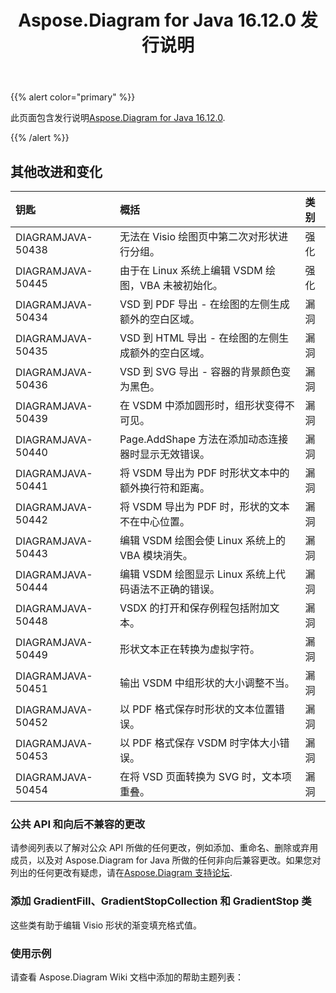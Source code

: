 ﻿---
title: Aspose.Diagram for Java 16.12.0 发行说明
type: docs
weight: 10
url: /zh/java/aspose-diagram-for-java-16-12-0-release-notes/
---
{{% alert color="primary" %}} 

此页面包含发行说明[Aspose.Diagram for Java 16.12.0](https://docs.aspose.com/diagram/java/aspose-diagram-for-java-16-12-0-release-notes/).

{{% /alert %}} 
## **其他改进和变化**

|**钥匙**|**概括**|**类别**|
|:- |:- |:- |
|DIAGRAMJAVA-50438|无法在 Visio 绘图页中第二次对形状进行分组。|强化|
|DIAGRAMJAVA-50445|由于在 Linux 系统上编辑 VSDM 绘图，VBA 未被初始化。|强化|
|DIAGRAMJAVA-50434|VSD 到 PDF 导出 - 在绘图的左侧生成额外的空白区域。|漏洞|
|DIAGRAMJAVA-50435|VSD 到 HTML 导出 - 在绘图的左侧生成额外的空白区域。|漏洞|
|DIAGRAMJAVA-50436|VSD 到 SVG 导出 - 容器的背景颜色变为黑色。|漏洞|
|DIAGRAMJAVA-50439|在 VSDM 中添加圆形时，组形状变得不可见。|漏洞|
|DIAGRAMJAVA-50440|Page.AddShape 方法在添加动态连接器时显示无效错误。|漏洞|
|DIAGRAMJAVA-50441|将 VSDM 导出为 PDF 时形状文本中的额外换行符和距离。|漏洞|
|DIAGRAMJAVA-50442|将 VSDM 导出为 PDF 时，形状的文本不在中心位置。|漏洞|
|DIAGRAMJAVA-50443|编辑 VSDM 绘图会使 Linux 系统上的 VBA 模块消失。|漏洞|
|DIAGRAMJAVA-50444|编辑 VSDM 绘图显示 Linux 系统上代码语法不正确的错误。|漏洞|
|DIAGRAMJAVA-50448|VSDX 的打开和保存例程包括附加文本。|漏洞|
|DIAGRAMJAVA-50449|形状文本正在转换为虚拟字符。|漏洞|
|DIAGRAMJAVA-50451|输出 VSDM 中组形状的大小调整不当。|漏洞|
|DIAGRAMJAVA-50452|以 PDF 格式保存时形状的文本位置错误。|漏洞|
|DIAGRAMJAVA-50453|以 PDF 格式保存 VSDM 时字体大小错误。|漏洞|
|DIAGRAMJAVA-50454|在将 VSD 页面转换为 SVG 时，文本项重叠。|漏洞|
### **公共 API 和向后不兼容的更改**
请参阅列表以了解对公众 API 所做的任何更改，例如添加、重命名、删除或弃用成员，以及对 Aspose.Diagram for Java 所做的任何非向后兼容更改。如果您对列出的任何更改有疑虑，请在[Aspose.Diagram 支持论坛](https://forum.aspose.com/c/diagram/17).
### **添加 GradientFill、GradientStopCollection 和 GradientStop 类**
这些类有助于编辑 Visio 形状的渐变填充格式值。
### **使用示例**
请查看 Aspose.Diagram Wiki 文档中添加的帮助主题列表：
